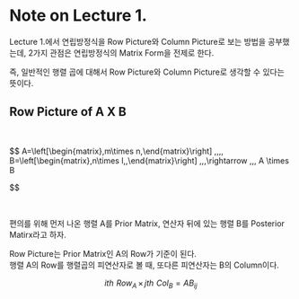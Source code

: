 Note on Lecture 1.
=======

Lecture 1.에서 연립방정식을 Row Picture와 Column Picture로 보는 방법을 공부했는데, 2가지 관점은 연립방정식의 Matrix Form을 전제로 한다.

즉, 일반적인 행렬 곱에 대해서 Row Picture와 Column Picture로 생각할 수 있다는 뜻이다.


## Row Picture of A X B

<br>

$$
A=\left[\begin{matrix}\,m\times n\,\end{matrix}\right] ,\,\,\, B=\left[\begin{matrix}\,n\times l\,\,\end{matrix}\right] \,\,\,\rightarrow \,\,\, A \times B

$$

<br>


편의를 위해 먼저 나온 행렬 A를 Prior Matrix, 연산자 뒤에 있는 행렬 B를 Posterior Matirx라고 하자.

Row Picture는 Prior Matrix인 A의 Row가 기준이 된다.  
행렬 A의 Row를 행렬곱의 피연산자로 볼 때, 또다른 피연산자는 B의 Column이다.  

$$
ith\,\,Row_A\, \times \, jth\,\,Col_B = AB_{ij}
$$

